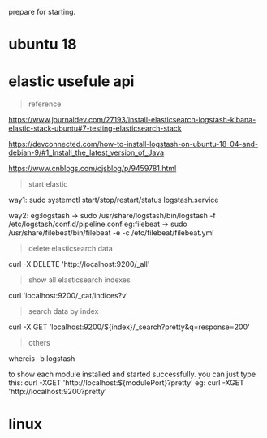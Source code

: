 prepare for starting.

# ubuntu 18

# elastic usefule api

> reference

https://www.journaldev.com/27193/install-elasticsearch-logstash-kibana-elastic-stack-ubuntu#7-testing-elasticsearch-stack

https://devconnected.com/how-to-install-logstash-on-ubuntu-18-04-and-debian-9/#1_Install_the_latest_version_of_Java

https://www.cnblogs.com/cjsblog/p/9459781.html

> start elastic

way1:
sudo systemctl start/stop/restart/status logstash.service

way2:
eg:logstash -> sudo /usr/share/logstash/bin/logstash -f /etc/logstash/conf.d/pipeline.conf
eg:filebeat -> sudo /usr/share/filebeat/bin/filebeat -e -c /etc/filebeat/filebeat.yml

> delete elasticsearch data

curl -X DELETE 'http://localhost:9200/_all'

> show all elasticsearch indexes

curl 'localhost:9200/_cat/indices?v'

> search data by index

curl -X GET 'localhost:9200/${index}/_search?pretty&q=response=200'

> others

whereis -b logstash 

to show each module installed and started successfully. you can just type this:
curl -XGET 'http://localhost:${modulePort}?pretty' eg: curl -XGET 'http://localhost:9200?pretty'

# linux

